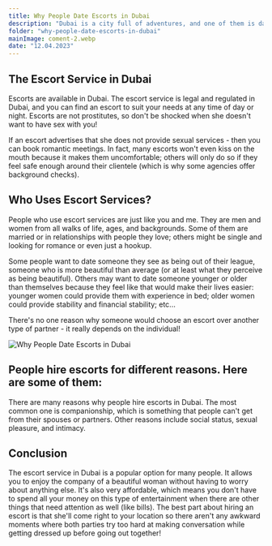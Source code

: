 ```yaml
---
title: Why People Date Escorts in Dubai
description: "Dubai is a city full of adventures, and one of them is dating escorts. Escort services have been around for hundreds of years now, but they are still as popular as ever. People hire escorts for different reasons – some use them for professional reasons while others use them just for fun."
folder: "why-people-date-escorts-in-dubai"
mainImage: coment-2.webp
date: "12.04.2023"
---
```


## The Escort Service in Dubai

Escorts are available in Dubai. The escort service is legal and regulated in Dubai, and you can find an escort to suit your needs at any time of day or night. Escorts are not prostitutes, so don't be shocked when she doesn't want to have sex with you!

If an escort advertises that she does not provide sexual services - then you can book romantic meetings. In fact, many escorts won't even kiss on the mouth because it makes them uncomfortable; others will only do so if they feel safe enough around their clientele (which is why some agencies offer background checks).

## Who Uses Escort Services?

People who use escort services are just like you and me. They are men and women from all walks of life, ages, and backgrounds. Some of them are married or in relationships with people they love; others might be single and looking for romance or even just a hookup.

Some people want to date someone they see as being out of their league, someone who is more beautiful than average (or at least what they perceive as being beautiful). Others may want to date someone younger or older than themselves because they feel like that would make their lives easier: younger women could provide them with experience in bed; older women could provide stability and financial stability; etc...

There's no one reason why someone would choose an escort over another type of partner - it really depends on the individual!

![Why People Date Escorts in Dubai](/assets/img/media/why-people-date-escorts-in-dubai/coment-2.webp "Why People Date Escorts")

## People hire escorts for different reasons. Here are some of them:

There are many reasons why people hire escorts in Dubai. The most common one is companionship, which is something that people can't get from their spouses or partners. Other reasons include social status, sexual pleasure, and intimacy.

## Conclusion

The escort service in Dubai is a popular option for many people. It allows you to enjoy the company of a beautiful woman without having to worry about anything else. It's also very affordable, which means you don't have to spend all your money on this type of entertainment when there are other things that need attention as well (like bills). The best part about hiring an escort is that she'll come right to your location so there aren't any awkward moments where both parties try too hard at making conversation while getting dressed up before going out together!
